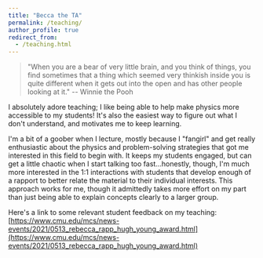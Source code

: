 ```yaml
---
title: "Becca the TA"
permalink: /teaching/
author_profile: true
redirect_from: 
  - /teaching.html
---
```


> "When you are a bear of very little brain, and you think of things,
  you find sometimes that a thing which seemed very thinkish inside
  you is quite different when it gets out into the open and has other
  people looking at it." -- Winnie the Pooh


I absolutely adore teaching; I like being able to help make physics
more accessible to my students!  It's also the easiest way to figure
out what I don't understand, and motivates me to keep learning.

I'm a bit of a goober when I lecture, mostly because I "fangirl" and
get really enthusiastic about the physics and problem-solving
strategies that got me interested in this field to begin with.  It
keeps my students engaged, but can get a little chaotic when I start
talking too fast...honestly, though, I'm much more interested in the
1:1 interactions with students that develop enough of a rapport to
better relate the material to their individual interests.  This
approach works for me, though it admittedly takes more effort on my
part than just being able to explain concepts clearly to a larger
group.

Here's a link to some relevant student feedback on my teaching:
[https://www.cmu.edu/mcs/news-events/2021/0513_rebecca_rapp_hugh_young_award.html](https://www.cmu.edu/mcs/news-events/2021/0513_rebecca_rapp_hugh_young_award.html)